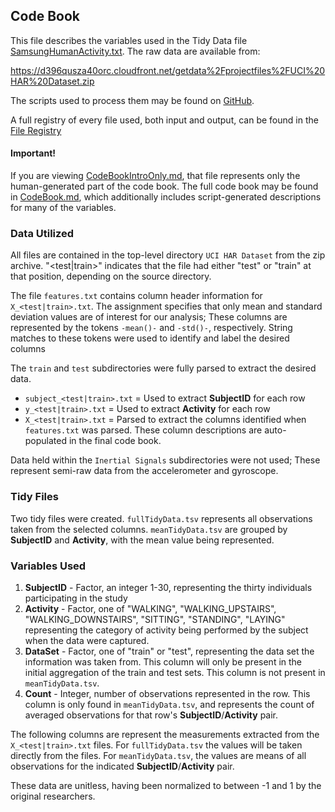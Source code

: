## Code Book ##

This file describes the variables used in the Tidy Data file
[SamsungHumanActivity.txt](./SamsungHumanActivity.txt). The raw data
are available from:

https://d396qusza40orc.cloudfront.net/getdata%2Fprojectfiles%2FUCI%20HAR%20Dataset.zip

The scripts used to process them may be found on
[GitHub](https://github.com/maptracker/GettingAndCleaningData).

A full registry of every file used, both input and output, can be
found in the [File Registry](./FileRegistry.md)

#### Important! ####

If you are viewing [CodeBookIntroOnly.md](./CodeBookIntroOnly.md),
that file represents only the human-generated part of the code
book. The full code book may be found in [CodeBook.md](./CodeBook.md),
which additionally includes script-generated descriptions for many of
the variables.

### Data Utilized ###

All files are contained in the top-level directory `UCI HAR Dataset`
from the zip archive. "<test|train>" indicates that the file had either "test"
or "train" at that position, depending on the source directory.

The file `features.txt` contains column header information for
`X_<test|train>.txt`. The assignment specifies that only mean and
standard deviation values are of interest for our analysis; These
columns are represented by the tokens `-mean()-` and `-std()-`,
respectively. String matches to these tokens were used to identify and label the desired columns

The `train` and `test` subdirectories were fully parsed to extract the
desired data.

* `subject_<test|train>.txt` = Used to extract **SubjectID** for each row
* `y_<test|train>.txt` = Used to extract **Activity** for each row
* `X_<test|train>.txt` = Parsed to extract the columns identified when
  `features.txt` was parsed. These column descriptions are
  auto-populated in the final code book.

Data held within the `Inertial Signals` subdirectories were not used;
These represent semi-raw data from the accelerometer and gyroscope.

### Tidy Files ###

Two tidy files were created. `fullTidyData.tsv` represents all
observations taken from the selected columns. `meanTidyData.tsv` are
grouped by **SubjectID** and **Activity**, with the mean value being
represented.

### Variables Used ###

1. **SubjectID** - Factor, an integer 1-30, representing the thirty
   individuals participating in the study
1. **Activity** - Factor, one of "WALKING", "WALKING_UPSTAIRS",
   "WALKING_DOWNSTAIRS", "SITTING", "STANDING", "LAYING" representing
   the category of activity being performed by the subject when the
   data were captured.
1. **DataSet** - Factor, one of "train" or "test", representing the
   data set the information was taken from. This column will only be
   present in the initial aggregation of the train and test sets. This
   column is not present in `meanTidyData.tsv`.
1. **Count** - Integer, number of observations represented in the
   row. This column is only found in `meanTidyData.tsv`, and
   represents the count of averaged observations for that row's
   **SubjectID**/**Activity** pair.

The following columns are represent the measurements extracted from
the `X_<test|train>.txt` files. For `fullTidyData.tsv` the values will
be taken directly from the files. For `meanTidyData.tsv`, the values
are means of all observations for the indicated
**SubjectID**/**Activity** pair.

These data are unitless, having been normalized to between -1 and 1 by
the original researchers.
